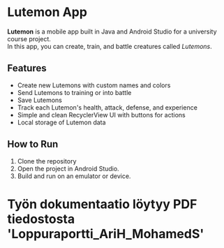 # Lutemon App

**Lutemon** is a mobile app built in Java and Android Studio for a university course project.  
In this app, you can create, train, and battle creatures called *Lutemons*.

## Features

- Create new Lutemons with custom names and colors
- Send Lutemons to training or into battle
- Save Lutemons
- Track each Lutemon's health, attack, defense, and experience
- Simple and clean RecyclerView UI with buttons for actions
- Local storage of Lutemon data

## How to Run

1. Clone the repository
2. Open the project in Android Studio.
3. Build and run on an emulator or device.

# Työn dokumentaatio löytyy PDF tiedostosta 'Loppuraportti_AriH_MohamedS'
